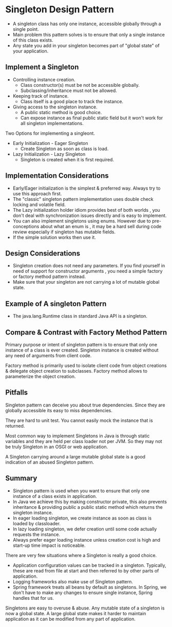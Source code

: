 # Singleton Design Pattern

- A singleton class has only one instance, accessible globally through a single point.
- Main problem this pattern solves is to ensure that only a single instance of this class exists.
- Any state you add in your singleton becomes part of "global state" of your application.

## Implement a Singleton

- Controlling instance creation.
    - Class constructor(s) must be not be accessible globally.
    - Subclassing/inheritance must not be allowed.
- Keeping track of instance.
    - Class itself is a good place to track the instance.
- Giving access to the singleton instance.
    - A public static method is good choice.
    - Can expose instance as final public static field but it won't work for all singleton implementations.

Two Options for implementing a singleont.

- Early Initialization - Eager Singleton
    - Create Singleton as soon as class is load.
- Lazy Initialization - Lazy Singleton
    - Singleton is created when it is first required.

## Implementation Considerations

- Early/Eager initialization is the simplest & preferred way. Always try to use this approach first.
- The "classic" singleton pattern implementation uses double check locking and volatile field.
- The Lazy initialization holder idiom provides best of both worlds , you don't deal with synchronization issues
  directly and is easy to implement.
- You can also implement singletons using enums. However due to pre-conceptions about what an enum is , it may be a hard
  sell during code review especially if singleton has mutable fields.
- If the simple solution works then use it.

## Design Considerations

- Singleton creation does not need any parameters. If you find yourself in need of support for constructor arguments ,
  you
  need a simple factory or factory method pattern instead.
- Make sure that your singleton are not carrying a lot of mutable global state.

## Example of A singleton Pattern

- The java.lang.Runtime class in standard Java API is a singleton.

## Compare & Contrast with Factory Method Pattern

Primary purpose or intent of singleton pattern is to ensure that only one instance of a class is ever created.
Singleton instance is created without any need of arguments from client code.

Factory method is primarily used to isolate client code from object creations & delegate object creation to subclasses.
Factory method allows to parameterize the object creation.

## Pitfalls

Singleton pattern can deceive you about true dependencies. Since they are globally accessible its easy to miss
dependencies.

They are hard to unit test. You cannot easily mock the instance that is returned.

Most common way to implement Singletons in Java is through static variables and they are held per class loader not per
JVM.
So they may not be truly Singleton in an OSGI or web application.

A Singleton carrying around a large mutable global state is a good indication of an abused Singleton pattern.

## Summary

- Singleton pattern is used when you want to ensure that only one instance of a class exists in application.
- In Java we achieve this by making constructor private, this also prevents inheritance & providing public a public
  static method which returns the singleton instance.
- In eager loading singleton, we create instance as soon as class is loaded by classloader.
- In lazy loading singleton, we defer creation until some code actually requests the instance.
- Always prefer eager loading instance unless creation cost is high and start-up time impact is noticeable.

There are very few situations where a Singleton is really a good choice.

- Application configuration values can be tracked in a singleton. Typically, these are read from file at start and then
  referred to by other parts of application.
- Logging frameworks also make use of Singleton pattern.
- Spring framework treats all beans by default as singletons. In Spring, we don't have to make any changes to ensure
  single instance, Spring handles that for us.

Singletons are easy to overuse & abuse. Any mutable state of a singleton is now a global state. A large global state
makes it harder to maintain application as it can be modified from any part of application.